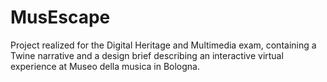 # MusEscape
Project realized for the Digital Heritage and Multimedia exam, containing a Twine narrative and a design brief describing an interactive virtual experience at Museo della musica in Bologna.
